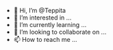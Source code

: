 - 👋 Hi, I’m @Teppita
- 👀 I’m interested in ...
- 🌱 I’m currently learning ...
- 💞️ I’m looking to collaborate on ...
- 📫 How to reach me ...

<!---
Teppita/Teppita is a ✨ special ✨ repository because its `README.md` (this file) appears on your GitHub profile.
You can click the Preview link to take a look at your changes.
--->
